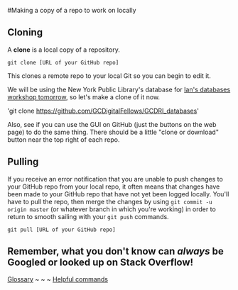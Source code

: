 #Making a copy of a repo to work on locally


## Cloning

A **clone** is a local copy of a repository.  

`git clone [URL of your GitHub repo]`

This clones a remote repo to your local Git so you can begin to edit it. 

We will be using the New York Public Library's database for [Ian's databases workshop tomorrow](https://github.com/GCDigitalFellows/GCDRI_databases), so let's make a clone of it now.

'git clone https://github.com/GCDigitalFellows/GCDRI_databases'

Also, see if you can use the GUI on GitHub (just the buttons on the web page) to do the same thing. There should be a little "clone or download" button near the top right of each repo. 

## Pulling

If you receive an error notification that you are unable to push changes to your GitHub repo from your local repo, it often means that changes have been made to your GitHub repo that have not yet been logged locally. You'll have to pull the repo, then merge the changes by using `git commit -u origin master` (or whatever branch in which you're working) in order to return to smooth sailing with your `git push` commands. 

`git pull [URL of your GitHub repo]`

Remember, what you don't know can _always_ be Googled or looked up on Stack Overflow!
---
[Glossary](glossary.md) ~ ~ ~ [Helpful commands](helpfulcommands.md)